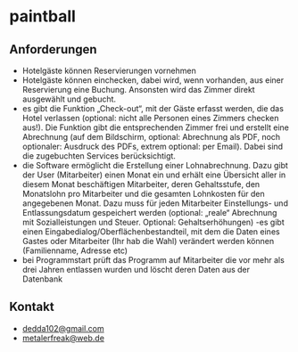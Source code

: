 # paintball

## Anforderungen


- Hotelgäste können Reservierungen vornehmen
- Hotelgäste können einchecken, dabei wird, wenn vorhanden, aus einer
Reservierung eine Buchung. Ansonsten wird das Zimmer direkt ausgewählt und gebucht.
- es gibt die Funktion „Check-out“, mit der Gäste erfasst werden, die das Hotel verlassen (optional: nicht alle
Personen eines Zimmers checken aus!). Die Funktion gibt die entsprechenden Zimmer frei und
erstellt eine Abrechnung (auf dem Bildschirm, optional: Abrechnung als PDF, noch optionaler:
Ausdruck des PDFs, extrem optional: per Email). Dabei sind die zugebuchten Services berücksichtigt.
- die Software ermöglicht die Erstellung einer Lohnabrechnung. Dazu gibt der User
(Mitarbeiter) einen Monat ein und erhält eine Übersicht aller in diesem Monat beschäftigen
Mitarbeiter, deren Gehaltsstufe, den Monatslohn pro Mitarbeiter und die gesamten Lohnkosten  für  den angegebenen Monat. Dazu muss für jeden Mitarbeiter Einstellungs- und Entlassungsdatum gespeichert werden (optional: „reale“ Abrechnung mit Sozialleistungen und Steuer. Optional: Gehaltserhöhungen)
-es gibt einen Eingabedialog/Oberflächenbestandteil, mit dem die Daten eines Gastes oder Mitarbeiter
(Ihr hab die Wahl) verändert werden können (Familienname, Adresse etc)
- bei Programmstart prüft das Programm auf Mitarbeiter die vor mehr als drei Jahren
entlassen wurden und löscht deren Daten aus der Datenbank

## Kontakt

- dedda102@gmail.com
- metalerfreak@web.de
